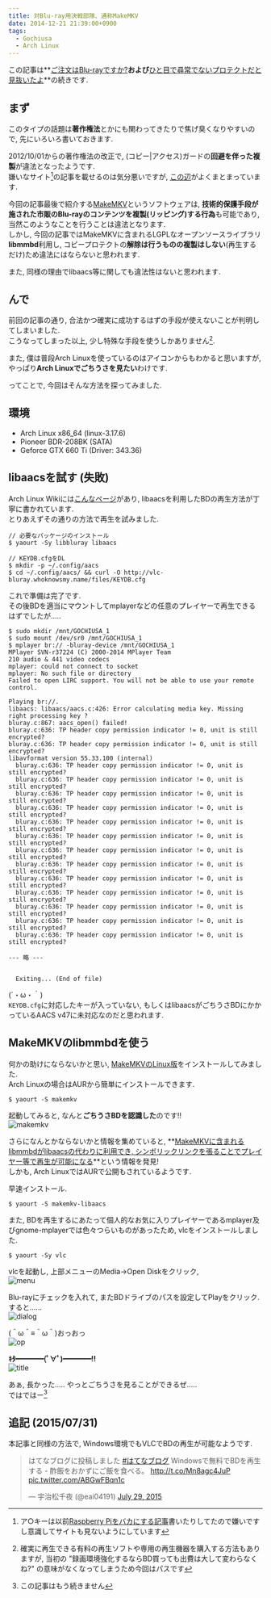 ```yaml
---
title: 対Blu-ray用決戦部隊、通称MakeMKV
date: 2014-12-21 21:39:00+0900
tags:
  - Gochiusa
  - Arch Linux
---
```


この記事は**[ご注文はBlu-rayですか?](/blog/2014/12/19/gochiusa_blu_ray_photo_review/)**および**[ひと目で尋常でないプロテクトだと見抜いたよ](/blog/2014/12/20/fu_k_power_dvd/)**の続きです.

## まず

このタイプの話題は**著作権法**とかにも関わってきたりで焦げ臭くなりやすいので, 先にいろいろ書いておきます.

2012/10/01からの著作権法の改正で, (コピー|アクセス)ガードの**回避を伴った複製**が違法となったようです.  
嫌いなサイト[^1]の記事を載せるのは気分悪いですが, [この辺](http://weekly.ascii.jp/elem/000/000/110/110332/)がよくまとまっています.

今回の記事最後で紹介する[MakeMKV](http://www.makemkv.com/)というソフトウェアは, **技術的保護手段が施された市販のBlu-rayのコンテンツを複製(リッピング)する行為**も可能であり, 当然このようなことを行うことは違法となります.  
しかし, 今回の記事ではMakeMKVに含まれるLGPLなオープンソースライブラリ**libmmbd**利用し, コピープロテクトの**解除は行うものの複製はしない**(再生するだけ)ため違法にはならないと思われます.

また, 同様の理由でlibaacs等に関しても違法性はないと思われます.

## んで

前回の記事の通り, 合法かつ確実に成功するはずの手段が使えないことが判明してしまいました.  
こうなってしまった以上, 少し特殊な手段を使うしかありません[^2].

また, 僕は普段Arch Linuxを使っているのはアイコンからもわかると思いますが, やっぱり**Arch Linuxでごちうさを見たい**わけです.

ってことで, 今回はそんな方法を探ってみました.

<!--more-->

## 環境

* Arch Linux x86\_64 (linux-3.17.6)
* Pioneer BDR-208BK (SATA)
* Geforce GTX 660 Ti (Driver: 343.36)

## libaacsを試す (失敗)

Arch Linux Wikiには[こんなページ](https://wiki.archlinux.org/index.php/BluRay)があり, libaacsを利用したBDの再生方法が丁寧に書かれています.  
とりあえずその通りの方法で再生を試みました.

```
// 必要なパッケージのインストール
$ yaourt -Sy libbluray libaacs

// KEYDB.cfgをDL
$ mkdir -p ~/.config/aacs
$ cd ~/.config/aacs/ && curl -O http://vlc-bluray.whoknowsmy.name/files/KEYDB.cfg
```

これで準備は完了です.  
その後BDを適当にマウントしてmplayerなどの任意のプレイヤーで再生できるはずでしたが.....

```
$ sudo mkdir /mnt/GOCHIUSA_1
$ sudo mount /dev/sr0 /mnt/GOCHIUSA_1
$ mplayer br:// -bluray-device /mnt/GOCHIUSA_1
MPlayer SVN-r37224 (C) 2000-2014 MPlayer Team
210 audio & 441 video codecs
mplayer: could not connect to socket
mplayer: No such file or directory
Failed to open LIRC support. You will not be able to use your remote control.

Playing br://.
libaacs: libaacs/aacs.c:426: Error calculating media key. Missing right processing key ?
bluray.c:867: aacs_open() failed!
bluray.c:636: TP header copy permission indicator != 0, unit is still encrypted?
bluray.c:636: TP header copy permission indicator != 0, unit is still encrypted?
libavformat version 55.33.100 (internal)
  bluray.c:636: TP header copy permission indicator != 0, unit is still encrypted?
  bluray.c:636: TP header copy permission indicator != 0, unit is still encrypted?
  bluray.c:636: TP header copy permission indicator != 0, unit is still encrypted?
  bluray.c:636: TP header copy permission indicator != 0, unit is still encrypted?
  bluray.c:636: TP header copy permission indicator != 0, unit is still encrypted?
  bluray.c:636: TP header copy permission indicator != 0, unit is still encrypted?
  bluray.c:636: TP header copy permission indicator != 0, unit is still encrypted?
  bluray.c:636: TP header copy permission indicator != 0, unit is still encrypted?
  bluray.c:636: TP header copy permission indicator != 0, unit is still encrypted?
  bluray.c:636: TP header copy permission indicator != 0, unit is still encrypted?
  bluray.c:636: TP header copy permission indicator != 0, unit is still encrypted?
  bluray.c:636: TP header copy permission indicator != 0, unit is still encrypted?
  bluray.c:636: TP header copy permission indicator != 0, unit is still encrypted?

--- 略 ---


  Exiting... (End of file)
```

(´・ω・｀)  
`KEYDB.cfg`に対応したキーが入っていない, もしくはlibaacsがごちうさBDにかかっているAACS v47に未対応なのだと思われます.
## MakeMKVのlibmmbdを使う

何かの助けにならないかと思い, [MakeMKVのLinux版](http://www.makemkv.com/forum2/viewtopic.php?f=3&t=224)をインストールしてみました.  
Arch Linuxの場合はAURから簡単にインストールできます.

```
$ yaourt -S makemkv
```

起動してみると, なんと**ごちうさBDを認識した**のです!!  
![makemkv](./Screenshot_from_2014-12-21_20:57:54.png)

さらになんとかならないかと情報を集めていると, **[MakeMKVに含まれるlibmmbdがlibaacsの代わりに利用でき, シンボリックリンクを張ることでプレイヤー等で再生が可能になる](http://www.makemkv.com/forum2/viewtopic.php?f=3&t=7009)**という情報を発見!  
しかも, Arch LinuxではAURで公開もされているようです.

早速インストール.

```
$ yaourt -S makemkv-libaacs
```

また, BDを再生するにあたって個人的なお気に入りプレイヤーであるmplayer及びgnome-mplayerでは色々つらいものがあったため, vlcをインストールしました.

```
$ yaourt -Sy vlc
```

vlcを起動し, 上部メニューのMedia-\>Open Diskをクリック,  
![menu](./menu.png)

Blu-rayにチェックを入れて, またBDドライブのパスを設定してPlayをクリック.  
すると......  
![dialog](./Screenshot_from_2014-12-21_21:16:31.png)

(＾ω＾≡＾ω＾)おっおっ  
![op](./Screenshot_from_2014-12-21_21:19:08.png)

**ｷﾀ━━━━(ﾟ∀ﾟ)━━━━!!**  
![title](./IMG_2638.JPG)

あぁ, 長かった..... やっとごちうさを見ることができるぜ.....  
ではではー[^3]

## 追記 (2015/07/31)

本記事と同様の方法で, Windows環境でもVLCでBDの再生が可能なようです.

<blockquote class="twitter-tweet tw-align-center" lang="en"><p lang="ja" dir="ltr">はてなブログに投稿しました <a href="https://twitter.com/hashtag/%E3%81%AF%E3%81%A6%E3%81%AA%E3%83%96%E3%83%AD%E3%82%B0?src=hash">#はてなブログ</a>&#10;Windowsで無料でBDを再生する - 酢飯をおかずにご飯を食べる。&#10;<a href="http://t.co/Mn8agc4JuP">http://t.co/Mn8agc4JuP</a> <a href="http://t.co/ABGwFBqn1c">pic.twitter.com/ABGwFBqn1c</a></p>&mdash; 宇治松千夜 (@eai04191) <a href="https://twitter.com/eai04191/status/626281660607168512">July 29, 2015</a></blockquote>
<script async src="//platform.twitter.com/widgets.js" charset="utf-8"></script>

[^1]: ア○キーは以前[Raspberry Piをバカにする記事](http://weekly.ascii.jp/elem/000/000/140/140621/)書いたりしてたので嫌いですし意識してサイトも見ないようにしています
[^2]: 確実に再生できる有料の再生ソフトや専用の再生機器を購入する方法もありますが, 当初の "録画環境強化するならBD買っても出費は大して変わらなくね?" の意味がなくなってしまうため今回はパスです
[^3]: この記事はもう続きません
